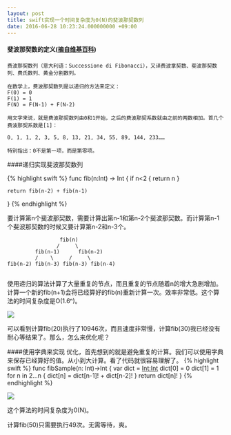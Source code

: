 ```yaml
---
layout: post
title: swift实现一个时间复杂度为0(N)的斐波那契数列
date: 2016-06-28 10:23:24.000000000 +09:00
---
```


#### 斐波那契数的定义([摘自维基百科](https://zh.wikipedia.org/wiki/%E6%96%90%E6%B3%A2%E9%82%A3%E5%A5%91%E6%95%B0%E5%88%97))
```
费波那契数列（意大利语：Successione di Fibonacci），又译费波拿契数、斐波那契数列、费氏数列、黄金分割数列。

在数学上，费波那契数列是以递归的方法来定义：
F(0) = 0
F(1) = 1
F(N) = F(N-1) + F(N-2)

用文字来说，就是费波那契数列由0和1开始，之后的费波那契系数就由之前的两数相加。首几个费波那契系数是[1]：

0, 1, 1, 2, 3, 5, 8, 13, 21, 34, 55, 89, 144, 233……

特别指出：0不是第一项，而是第零项。
```

####递归实现斐波那契数列

{% highlight swift %}
func fib(n:Int) -> Int
{
    if n<2
    {
        return n
    }
    
    return fib(n-2) + fib(n-1)
}
{% endhighlight %}


要计算第n个斐波那契数，需要计算出第n-1和第n-2个斐波那契数。而计算第n-1个斐波那契数的时候又要计算第n-2和n-3个。


```
		         fib(n)
		        /     \
		 fib(n-1)	   fib(n-2)
         /    \     /     \
fib(n-2) fib(n-3) fib(n-3) fib(n-4)
  
```
使用递归的算法计算了大量重复的节点，而且重复的节点随着n的增大急剧增加。计算一个新的fib(n+1)会将已经算好的fib(n)重新计算一次。效率非常低。这个算法的时间复杂度是O(1.6ⁿ)。


![](https://github.com/imphila/imphila.github.io/blob/master/assets/images/blogresource/fib20.png)

可以看到计算fib(20)执行了10946次，而且速度非常慢，计算fib(30)我已经没有耐心等结果了。那么，怎么来优化呢？


####使用字典来实现
优化，首先想到的就是避免重复的计算。我们可以使用字典来保存已经算好的值。从小到大计算。看了代码就很容易理解了。
{% highlight swift %}
func fibSample(n: Int)->Int
{
    var dict = [Int:Int]()
    dict[0] = 0
    dict[1] = 1
    for n in 2...n
    {
        dict[n] = dict[n-1]! + dict[n-2]!
    }
    return dict[n]!
}
{% endhighlight %}

![](https://github.com/imphila/imphila.github.io/blob/master/assets/images/blogresource/fibSample50.png)

这个算法的时间复杂度为0(N)。

计算fib(50)只需要执行49次。无需等待，爽。


